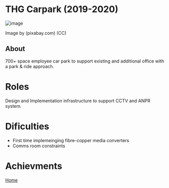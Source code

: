 # THG Carpark (2019-2020)


![image](https://cdn.pixabay.com/photo/2021/09/07/11/35/parking-6603676_960_720.jpg)

Image by (pixabay.com) (CC)

## About

700+ space employee car park to support existing and additional office with a park & ride approach.

# Roles

Design and Implementation infrastructure to support CCTV and ANPR system.

# Dificulties

- First time implemeinging fibre-copper media converters
- Comms room constraints

# Achievments

[Home](../index.md)

